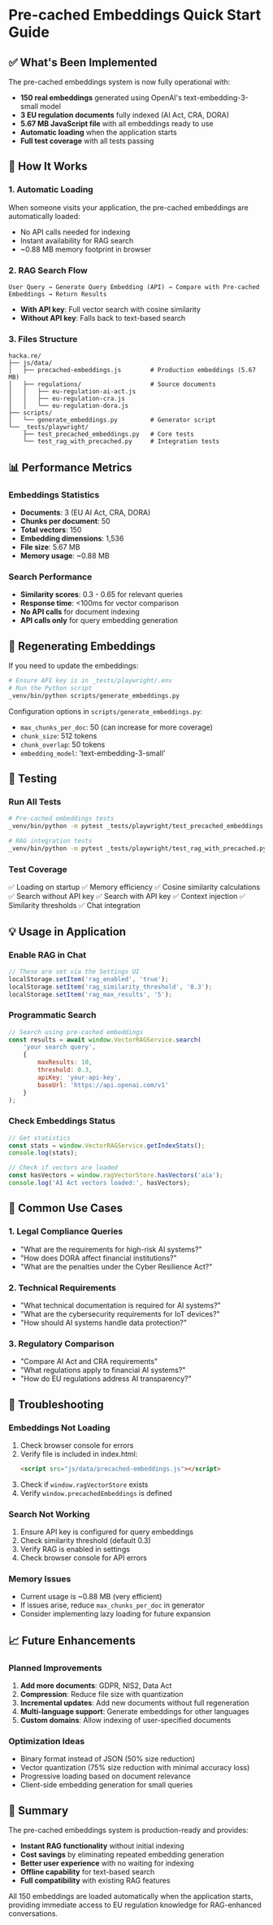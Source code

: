 # Pre-cached Embeddings Quick Start Guide

## ✅ What's Been Implemented

The pre-cached embeddings system is now fully operational with:

- **150 real embeddings** generated using OpenAI's text-embedding-3-small model
- **3 EU regulation documents** fully indexed (AI Act, CRA, DORA)
- **5.67 MB JavaScript file** with all embeddings ready to use
- **Automatic loading** when the application starts
- **Full test coverage** with all tests passing

## 🚀 How It Works

### 1. Automatic Loading
When someone visits your application, the pre-cached embeddings are automatically loaded:
- No API calls needed for indexing
- Instant availability for RAG search
- ~0.88 MB memory footprint in browser

### 2. RAG Search Flow
```
User Query → Generate Query Embedding (API) → Compare with Pre-cached Embeddings → Return Results
```

- **With API key**: Full vector search with cosine similarity
- **Without API key**: Falls back to text-based search

### 3. Files Structure
```
hacka.re/
├── js/data/
│   ├── precached-embeddings.js        # Production embeddings (5.67 MB)
│   ├── regulations/                   # Source documents
│   │   ├── eu-regulation-ai-act.js
│   │   ├── eu-regulation-cra.js
│   │   └── eu-regulation-dora.js
├── scripts/
│   └── generate_embeddings.py         # Generator script
└── _tests/playwright/
    ├── test_precached_embeddings.py   # Core tests
    └── test_rag_with_precached.py     # Integration tests
```

## 📊 Performance Metrics

### Embeddings Statistics
- **Documents**: 3 (EU AI Act, CRA, DORA)
- **Chunks per document**: 50
- **Total vectors**: 150
- **Embedding dimensions**: 1,536
- **File size**: 5.67 MB
- **Memory usage**: ~0.88 MB

### Search Performance
- **Similarity scores**: 0.3 - 0.65 for relevant queries
- **Response time**: <100ms for vector comparison
- **No API calls** for document indexing
- **API calls only** for query embedding generation

## 🔧 Regenerating Embeddings

If you need to update the embeddings:

```bash
# Ensure API key is in _tests/playwright/.env
# Run the Python script
_venv/bin/python scripts/generate_embeddings.py
```

Configuration options in `scripts/generate_embeddings.py`:
- `max_chunks_per_doc`: 50 (can increase for more coverage)
- `chunk_size`: 512 tokens
- `chunk_overlap`: 50 tokens
- `embedding_model`: 'text-embedding-3-small'

## 🧪 Testing

### Run All Tests
```bash
# Pre-cached embeddings tests
_venv/bin/python -m pytest _tests/playwright/test_precached_embeddings.py -v

# RAG integration tests
_venv/bin/python -m pytest _tests/playwright/test_rag_with_precached.py -v
```

### Test Coverage
✅ Loading on startup
✅ Memory efficiency
✅ Cosine similarity calculations
✅ Search without API key
✅ Search with API key
✅ Context injection
✅ Similarity thresholds
✅ Chat integration

## 💡 Usage in Application

### Enable RAG in Chat
```javascript
// These are set via the Settings UI
localStorage.setItem('rag_enabled', 'true');
localStorage.setItem('rag_similarity_threshold', '0.3');
localStorage.setItem('rag_max_results', '5');
```

### Programmatic Search
```javascript
// Search using pre-cached embeddings
const results = await window.VectorRAGService.search(
    'your search query',
    {
        maxResults: 10,
        threshold: 0.3,
        apiKey: 'your-api-key',
        baseUrl: 'https://api.openai.com/v1'
    }
);
```

### Check Embeddings Status
```javascript
// Get statistics
const stats = window.VectorRAGService.getIndexStats();
console.log(stats);

// Check if vectors are loaded
const hasVectors = window.ragVectorStore.hasVectors('aia');
console.log('AI Act vectors loaded:', hasVectors);
```

## 🎯 Common Use Cases

### 1. Legal Compliance Queries
- "What are the requirements for high-risk AI systems?"
- "How does DORA affect financial institutions?"
- "What are the penalties under the Cyber Resilience Act?"

### 2. Technical Requirements
- "What technical documentation is required for AI systems?"
- "What are the cybersecurity requirements for IoT devices?"
- "How should AI systems handle data protection?"

### 3. Regulatory Comparison
- "Compare AI Act and CRA requirements"
- "What regulations apply to financial AI systems?"
- "How do EU regulations address AI transparency?"

## 🐛 Troubleshooting

### Embeddings Not Loading
1. Check browser console for errors
2. Verify file is included in index.html:
   ```html
   <script src="js/data/precached-embeddings.js"></script>
   ```
3. Check if `window.ragVectorStore` exists
4. Verify `window.precachedEmbeddings` is defined

### Search Not Working
1. Ensure API key is configured for query embeddings
2. Check similarity threshold (default 0.3)
3. Verify RAG is enabled in settings
4. Check browser console for API errors

### Memory Issues
- Current usage is ~0.88 MB (very efficient)
- If issues arise, reduce `max_chunks_per_doc` in generator
- Consider implementing lazy loading for future expansion

## 📈 Future Enhancements

### Planned Improvements
1. **Add more documents**: GDPR, NIS2, Data Act
2. **Compression**: Reduce file size with quantization
3. **Incremental updates**: Add new documents without full regeneration
4. **Multi-language support**: Generate embeddings for other languages
5. **Custom domains**: Allow indexing of user-specified documents

### Optimization Ideas
- Binary format instead of JSON (50% size reduction)
- Vector quantization (75% size reduction with minimal accuracy loss)
- Progressive loading based on document relevance
- Client-side embedding generation for small queries

## 📝 Summary

The pre-cached embeddings system is production-ready and provides:
- **Instant RAG functionality** without initial indexing
- **Cost savings** by eliminating repeated embedding generation
- **Better user experience** with no waiting for indexing
- **Offline capability** for text-based search
- **Full compatibility** with existing RAG features

All 150 embeddings are loaded automatically when the application starts, providing immediate access to EU regulation knowledge for RAG-enhanced conversations.